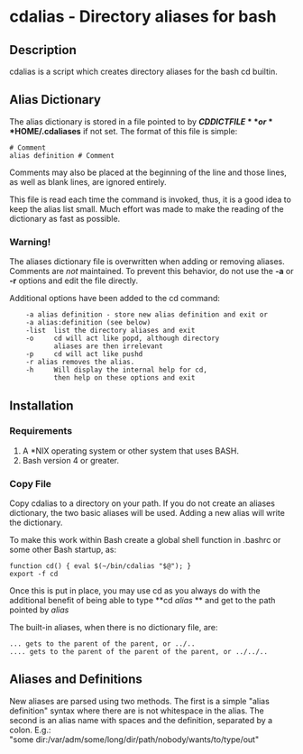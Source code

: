 # cdalias - Directory aliases for bash
## Description
cdalias is a script which creates directory aliases for the  bash cd builtin.

## Alias Dictionary
The alias dictionary is stored in a file pointed to by **$CDDICTFILE** or **$HOME/.cdaliases** if not set. The format of this file is simple:

	# Comment
	alias definition # Comment
 
 Comments may also be placed at the beginning of the line and those lines, as well as blank lines, are ignored entirely.
 
This file is read each time the command is invoked, thus, it is a good idea to keep the alias list small. Much effort was made to make the reading of the dictionary as fast as possible.
 
### Warning!
The aliases dictionary file is overwritten when adding or removing aliases. Comments are *not* maintained. To prevent this behavior, do not use the **-a** or **-r** options and edit the file directly. 
 

Additional options have been added to the cd command:

		-a alias definition - store new alias definition and exit or
		-a alias:definition (see below) 
		-list  list the directory aliases and exit
		-o     cd will act like popd, although directory 
		       aliases are then irrelevant
		-p     cd will act like pushd
		-r alias removes the alias.
		-h 	   Will display the internal help for cd, 
		       then help on these options and exit

## Installation
### Requirements
1. A *NIX operating system or other system that uses BASH.
2. Bash version 4 or greater. 

### Copy File
Copy cdalias to a directory on your path. If you do not create an aliases dictionary, the two basic aliases will be used. Adding a new alias will write the dictionary. 

To make this work within Bash create a global shell function in .bashrc or some other Bash startup, as:

	function cd() { eval $(~/bin/cdalias "$@"); } 
	export -f cd

 Once this is put in place, you may use cd as you always do with the additional benefit of being able to type **cd *alias* ** and get to the path pointed by *alias*

 The built-in aliases, when there is no dictionary file, are:
 
 	...	gets to the parent of the parent, or ../..
 	.... gets to the parent of the parent of the parent, or ../../..

 ## Aliases and Definitions
 New aliases are parsed using two methods. The first is a simple "alias definition" syntax where there are is not whitespace in the alias. The second is an alias name with spaces and the definition, separated by a colon. E.g.: 		
 	"some dir:/var/adm/some/long/dir/path/nobody/wants/to/type/out"

